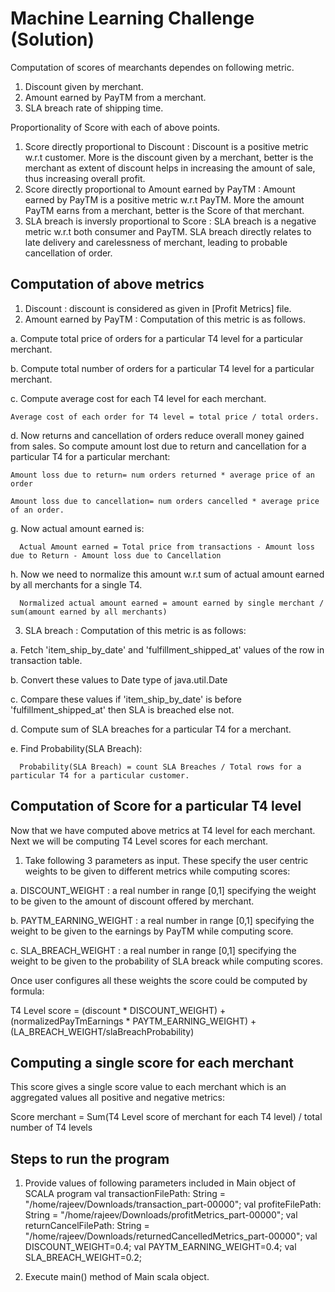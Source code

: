 # Machine Learning Challenge (Solution)

Computation of scores of mearchants dependes on following metric.
  1. Discount given by merchant.
  2. Amount earned by PayTM from a merchant.
  3. SLA breach rate of shipping time.


Proportionality of Score with each of above points.
  1. Score directly proportional to Discount : Discount is a positive metric w.r.t customer. More is the discount given by a merchant, better is the merchant as extent of discount helps in increasing the amount of sale, thus increasing overall profit.
  2. Score directly proportional to Amount earned by PayTM : Amount earned by PayTM is a positive metric w.r.t PayTM. More the amount PayTM earns from a merchant, better is the Score of that merchant.
  3. SLA breach is inversly proportional to Score : SLA breach is a negative metric w.r.t both consumer and PayTM. SLA breach directly relates to late delivery and carelessness of merchant, leading to probable cancellation of order.

## Computation of above metrics
1. Discount : discount is considered as given in [Profit Metrics] file.
2. Amount earned by PayTM : Computation of this metric is as follows.

 a. Compute total price of orders for a particular T4 level for a particular merchant.
 
 b. Compute total number of orders for a particular T4 level for a particular merchant.
 
 c. Compute average cost for each T4 level for each merchant.
 
    Average cost of each order for T4 level = total price / total orders.
 
 d. Now returns and cancellation of orders reduce overall money gained from sales. So compute amount lost due to return and cancellation for a particular T4 for a particular merchant:
 
    Amount loss due to return= num orders returned * average price of an order
 
    Amount loss due to cancellation= num orders cancelled * average price of an order.
 
 g. Now actual amount earned is: 
 
      Actual Amount earned = Total price from transactions - Amount loss due to Return - Amount loss due to Cancellation
      
 h. Now we need to normalize this amount w.r.t sum of actual amount earned by all merchants for a single T4.
 
      Normalized actual amount earned = amount earned by single merchant / sum(amount earned by all merchants)

3. SLA breach : Computation of this metric is as follows:

  a. Fetch 'item_ship_by_date' and 'fulfillment_shipped_at' values of the row in transaction table.
  
  b. Convert these values to Date type of java.util.Date
  
  c. Compare these values if 'item_ship_by_date' is before 'fulfillment_shipped_at' then SLA is breached else not.
  
  d. Compute sum of SLA breaches for a particular T4 for a merchant.
  
  e. Find Probability(SLA Breach):
  
      Probability(SLA Breach) = count SLA Breaches / Total rows for a particular T4 for a particular customer.

## Computation of Score for a particular T4 level
Now that we have computed above metrics at T4 level for each merchant. Next we will be computing T4 Level scores for each merchant.

1. Take following 3 parameters as input. These specify the user centric weights to be given to different metrics while computing scores:

  a. DISCOUNT_WEIGHT : a real number in range [0,1] specifying the weight to be given to the amount of discount offered by merchant.
  
  b. PAYTM_EARNING_WEIGHT : a real number in range [0,1] specifying the weight to be given to the earnings by PayTM while computing score.
  
  c. SLA_BREACH_WEIGHT : a real number in range [0,1] specifying the weight to be given to the probability of SLA breack while computing scores.

Once user configures all these weights the score could be computed by formula:

T4 Level score = (discount  * DISCOUNT_WEIGHT) + (normalizedPayTmEarnings * PAYTM_EARNING_WEIGHT) + (LA_BREACH_WEIGHT/slaBreachProbability)

## Computing a single score for each merchant
This score gives a single score value to each merchant which is an aggregated values all positive and negative metrics:

Score merchant = Sum(T4 Level score of merchant for each T4 level) / total number of T4 levels

## Steps to run the program
1. Provide values of following parameters included in Main object of SCALA program
  val transactionFilePath: String = "/home/rajeev/Downloads/transaction_part-00000";
  val profiteFilePath: String = "/home/rajeev/Downloads/profitMetrics_part-00000";
  val returnCancelFilePath: String = "/home/rajeev/Downloads/returnedCancelledMetrics_part-00000";
  val DISCOUNT_WEIGHT=0.4;
  val PAYTM_EARNING_WEIGHT=0.4;
  val SLA_BREACH_WEIGHT=0.2;

2. Execute main() method of Main scala object.





